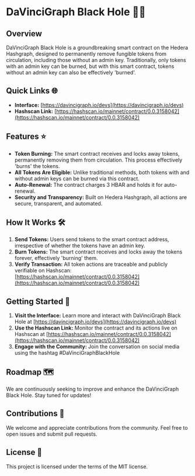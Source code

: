 # DaVinciGraph Black Hole 🚀🌌

## Overview
DaVinciGraph Black Hole is a groundbreaking smart contract on the Hedera Hashgraph, designed to permanently remove fungible tokens from circulation, including those without an admin key. Traditionally, only tokens with an admin key can be burned, but with this smart contract, tokens without an admin key can also be effectively 'burned'.

## Quick Links 🌐
- **Interface:** [https://davincigraph.io/devs](https://davincigraph.io/devs)
- **Hashscan Link:** [https://hashscan.io/mainnet/contract/0.0.3158042](https://hashscan.io/mainnet/contract/0.0.3158042)

## Features ⭐
- **Token Burning:** The smart contract receives and locks away tokens, permanently removing them from circulation. This process effectively 'burns' the tokens.
- **All Tokens Are Eligible:** Unlike traditional methods, both tokens with and without admin keys can be burned via this contract.
- **Auto-Renewal:** The contract charges 3 HBAR and holds it for auto-renewal.
- **Security and Transparency:** Built on Hedera Hashgraph, all actions are secure, transparent, and automated.

## How It Works 🛠️
1. **Send Tokens:** Users send tokens to the smart contract address, irrespective of whether the tokens have an admin key.
2. **Burn Tokens:** The smart contract receives and locks away the tokens forever, effectively 'burning' them.
3. **Verify Transaction:** All token actions are traceable and publicly verifiable on Hashscan: [https://hashscan.io/mainnet/contract/0.0.3158042](https://hashscan.io/mainnet/contract/0.0.3158042)

## Getting Started 🚀
1. **Visit the Interface:** Learn more and interact with DaVinciGraph Black Hole at [https://davincigraph.io/devs](https://davincigraph.io/devs)
2. **Use the Hashscan Link:** Monitor the contract and its actions live on Hashscan at [https://hashscan.io/mainnet/contract/0.0.3158042](https://hashscan.io/mainnet/contract/0.0.3158042)
3. **Engage with the Community:** Join the conversation on social media using the hashtag #DaVinciGraphBlackHole

## Roadmap 🗺️
We are continuously seeking to improve and enhance the DaVinciGraph Black Hole. Stay tuned for updates!

## Contributions 🤝
We welcome and appreciate contributions from the community. Feel free to open issues and submit pull requests.

## License 📜
This project is licensed under the terms of the MIT license.

